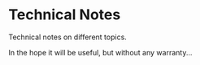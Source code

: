 # Technical Notes
Technical notes on different topics.

In the hope it will be useful, but without any warranty...
